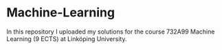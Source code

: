 # Machine-Learning
In this repository I uploaded my solutions for the course 732A99 Machine Learning (9 ECTS) at Linköping University.
